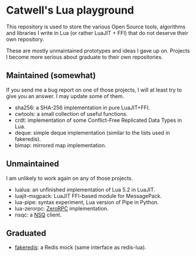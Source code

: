 # Catwell's Lua playground

This repository is used to store the various Open Source tools,
algorithms and libraries I write in Lua (or rather LuaJIT + FFI)
that do not deserve their own repository.

These are mostly unmaintained prototypes and ideas I gave up on.
Projects I become more serious about graduate to their own repositories.

## Maintained (somewhat)

If you send me a bug report on one of those projects,
I will at least try to give you an answer. I may update
some of them.

- sha256: a SHA-256 implementation in pure LuaJIT+FFI.
- cwtools: a small collection of useful functions.
- crdt: implementation of some Conflict-Free Replicated Data Types in Lua.
- deque: simple deque implementation (similar to the lists used in fakeredis).
- bimap: mirrored map implementation.

## Unmaintained

I am unlikely to work again on any of those projects.

- lualua: an unfinished implementation of Lua 5.2 in LuaJIT.
- luajit-msgpack: LuaJIT FFI-based module for MessagePack.
- lua-pipe: syntax experiment, Lua version of Pipe in Python.
- lua-zerorpc: [ZeroRPC](http://zerorpc.dotcloud.com/) implementation.
- nsqc: a [NSQ](http://nsq.io) client.

## Graduated

- [fakeredis](https://github.com/catwell/fakeredis): a Redis mock
(same interface as redis-lua).
